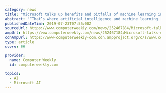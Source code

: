 ```yaml
---
category: news
title: "Microsoft talks up benefits and pitfalls of machine learning in security"
abstract: "“That’s where artificial intelligence and machine learning [ML] can come in to help us find early ... Rabbit on a Windows device and put it through multiple ML models on the Azure cloud. It took 14 minutes to establish that the malware was truly ..."
publishedDateTime: 2019-07-23T07:55:00Z
sourceUrl: https://www.computerweekly.com/news/252467184/Microsoft-talks-up-benefits-and-pitfalls-of-machine-learning-in-security
ampUrl: https://www.computerweekly.com/news/252467184/Microsoft-talks-up-benefits-and-pitfalls-of-machine-learning-in-security?amp=1
cdnAmpUrl: https://www-computerweekly-com.cdn.ampproject.org/c/s/www.computerweekly.com/news/252467184/Microsoft-talks-up-benefits-and-pitfalls-of-machine-learning-in-security?amp=1
type: article
score: 66

provider:
  name: Computer Weekly
  id: computerweekly.com

topics:
  - AI
  - Microsoft AI
---
```

